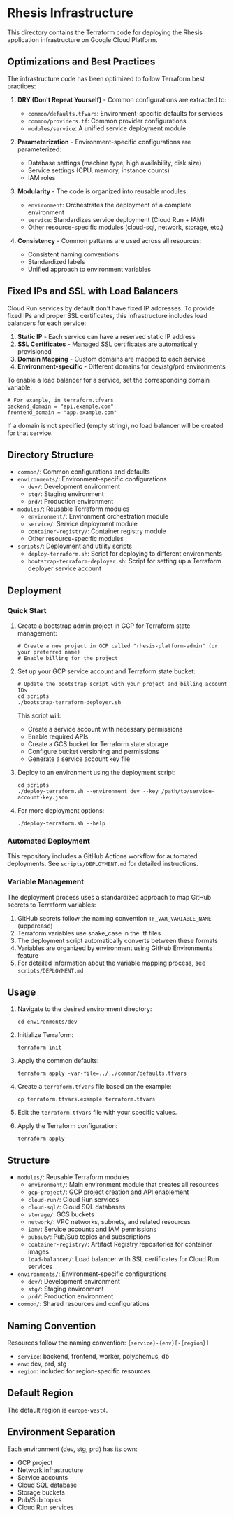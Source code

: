 # Rhesis Infrastructure

This directory contains the Terraform code for deploying the Rhesis application infrastructure on Google Cloud Platform.

## Optimizations and Best Practices

The infrastructure code has been optimized to follow Terraform best practices:

1. **DRY (Don't Repeat Yourself)** - Common configurations are extracted to:
   - `common/defaults.tfvars`: Environment-specific defaults for services
   - `common/providers.tf`: Common provider configurations
   - `modules/service`: A unified service deployment module

2. **Parameterization** - Environment-specific configurations are parameterized:
   - Database settings (machine type, high availability, disk size)
   - Service settings (CPU, memory, instance counts)
   - IAM roles

3. **Modularity** - The code is organized into reusable modules:
   - `environment`: Orchestrates the deployment of a complete environment
   - `service`: Standardizes service deployment (Cloud Run + IAM)
   - Other resource-specific modules (cloud-sql, network, storage, etc.)

4. **Consistency** - Common patterns are used across all resources:
   - Consistent naming conventions
   - Standardized labels
   - Unified approach to environment variables

## Fixed IPs and SSL with Load Balancers

Cloud Run services by default don't have fixed IP addresses. To provide fixed IPs and proper SSL certificates, this infrastructure includes load balancers for each service:

1. **Static IP** - Each service can have a reserved static IP address
2. **SSL Certificates** - Managed SSL certificates are automatically provisioned
3. **Domain Mapping** - Custom domains are mapped to each service
4. **Environment-specific** - Different domains for dev/stg/prd environments

To enable a load balancer for a service, set the corresponding domain variable:
```hcl
# For example, in terraform.tfvars
backend_domain = "api.example.com"
frontend_domain = "app.example.com"
```

If a domain is not specified (empty string), no load balancer will be created for that service.

## Directory Structure

- `common/`: Common configurations and defaults
- `environments/`: Environment-specific configurations
  - `dev/`: Development environment
  - `stg/`: Staging environment
  - `prd/`: Production environment
- `modules/`: Reusable Terraform modules
  - `environment/`: Environment orchestration module
  - `service/`: Service deployment module
  - `container-registry/`: Container registry module
  - Other resource-specific modules
- `scripts/`: Deployment and utility scripts
  - `deploy-terraform.sh`: Script for deploying to different environments
  - `bootstrap-terraform-deployer.sh`: Script for setting up a Terraform deployer service account

## Deployment

### Quick Start

1. Create a bootstrap admin project in GCP for Terraform state management:
   ```
   # Create a new project in GCP called "rhesis-platform-admin" (or your preferred name)
   # Enable billing for the project
   ```

2. Set up your GCP service account and Terraform state bucket:
   ```
   # Update the bootstrap script with your project and billing account IDs
   cd scripts
   ./bootstrap-terraform-deployer.sh
   ```
   This script will:
   - Create a service account with necessary permissions
   - Enable required APIs
   - Create a GCS bucket for Terraform state storage
   - Configure bucket versioning and permissions
   - Generate a service account key file

3. Deploy to an environment using the deployment script:
   ```
   cd scripts
   ./deploy-terraform.sh --environment dev --key /path/to/service-account-key.json
   ```

4. For more deployment options:
   ```
   ./deploy-terraform.sh --help
   ```

### Automated Deployment

This repository includes a GitHub Actions workflow for automated deployments. See `scripts/DEPLOYMENT.md` for detailed instructions.

### Variable Management

The deployment process uses a standardized approach to map GitHub secrets to Terraform variables:
1. GitHub secrets follow the naming convention `TF_VAR_VARIABLE_NAME` (uppercase)
2. Terraform variables use snake_case in the .tf files
3. The deployment script automatically converts between these formats
4. Variables are organized by environment using GitHub Environments feature
5. For detailed information about the variable mapping process, see `scripts/DEPLOYMENT.md`

## Usage

1. Navigate to the desired environment directory:
   ```
   cd environments/dev
   ```

2. Initialize Terraform:
   ```
   terraform init
   ```

3. Apply the common defaults:
   ```
   terraform apply -var-file=../../common/defaults.tfvars
   ```

4. Create a `terraform.tfvars` file based on the example:
   ```
   cp terraform.tfvars.example terraform.tfvars
   ```

5. Edit the `terraform.tfvars` file with your specific values.

6. Apply the Terraform configuration:
   ```
   terraform apply
   ```

## Structure

- `modules/`: Reusable Terraform modules
  - `environment/`: Main environment module that creates all resources
  - `gcp-project/`: GCP project creation and API enablement
  - `cloud-run/`: Cloud Run services
  - `cloud-sql/`: Cloud SQL databases
  - `storage/`: GCS buckets
  - `network/`: VPC networks, subnets, and related resources
  - `iam/`: Service accounts and IAM permissions
  - `pubsub/`: Pub/Sub topics and subscriptions
  - `container-registry/`: Artifact Registry repositories for container images
  - `load-balancer/`: Load balancer with SSL certificates for Cloud Run services
- `environments/`: Environment-specific configurations
  - `dev/`: Development environment
  - `stg/`: Staging environment
  - `prd/`: Production environment
- `common/`: Shared resources and configurations

## Naming Convention

Resources follow the naming convention: `{service}-{env}[-{region}]`

- `service`: backend, frontend, worker, polyphemus, db
- `env`: dev, prd, stg
- `region`: included for region-specific resources

## Default Region

The default region is `europe-west4`.

## Environment Separation

Each environment (dev, stg, prd) has its own:
- GCP project
- Network infrastructure
- Service accounts
- Cloud SQL database
- Storage buckets
- Pub/Sub topics
- Cloud Run services 